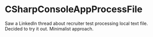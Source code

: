 # CSharpConsoleAppProcessFile
Saw a LinkedIn thread about recruiter test processing local text file. Decided to try it out. Minimalist approach.
